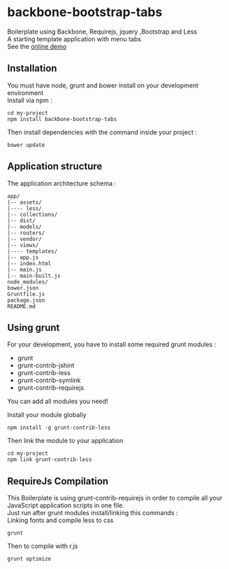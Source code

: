 # backbone-bootstrap-tabs
Boilerplate using Backbone, Requirejs, jquery ,Bootstrap and Less  
A starting template application with menu tabs  
See the [online demo](http://bbt.franckysolo-development.com/#dashboard)

## Installation
You must have node, grunt and bower install on your development environment  
Install via npm :
```console
cd my-project
npm install backbone-bootstrap-tabs
```
Then install dependencies with the command inside your project :
```console
bower update
```

## Application structure
The application architecture schema :
```
app/
|-- assets/
|---- less/
|-- collections/
|-- dist/
|-- models/
|-- routers/
|-- vendor/
|-- views/
|---- templates/
|-- app.js
|-- index.html
|-- main.js
|-- main-built.js
node_modules/
bower.json
Gruntfile.js
package.json
README.md

```
## Using grunt

For your development, you have to install some required grunt modules :
- grunt
- grunt-contrib-jshint
- grunt-contrib-less
- grunt-contrib-symlink
- grunt-contrib-requirejs

You can add all modules you need!

Install your module globally
```
npm install -g grunt-contrib-less
```
Then link the module to your application
```
cd my-project
npm link grunt-contrib-less
```
## RequireJs Compilation
This Boilerplate is using grunt-contrib-requirejs in order to compile all your
JavaScript application scripts in one file.  
Just run after grunt modules install/linking this commands :  
Linking fonts and compile less to css
```
grunt
```
Then to compile with r.js
```
grunt optimize
```
